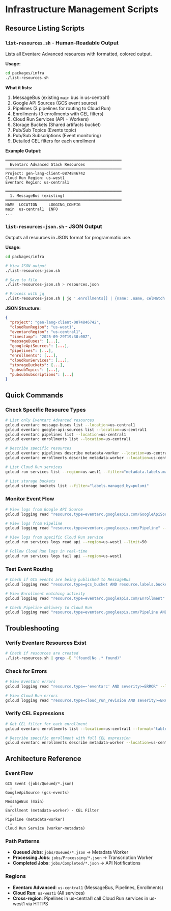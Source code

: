 # Infrastructure Management Scripts

## Resource Listing Scripts

### `list-resources.sh` - Human-Readable Output

Lists all Eventarc Advanced resources with formatted, colored output.

**Usage:**
```bash
cd packages/infra
./list-resources.sh
```

**What it lists:**
1. MessageBus (existing `main` bus in us-central1)
2. Google API Sources (GCS event source)
3. Pipelines (3 pipelines for routing to Cloud Run)
4. Enrollments (3 enrollments with CEL filters)
5. Cloud Run Services (API + Workers)
6. Storage Buckets (Shared artifacts bucket)
7. Pub/Sub Topics (Events topic)
8. Pub/Sub Subscriptions (Event monitoring)
9. Detailed CEL filters for each enrollment

**Example Output:**
```
━━━━━━━━━━━━━━━━━━━━━━━━━━━━━━━━━━━━━━━━━━━━━━━━━━━
  Eventarc Advanced Stack Resources
━━━━━━━━━━━━━━━━━━━━━━━━━━━━━━━━━━━━━━━━━━━━━━━━━━━
Project: gen-lang-client-0874846742
Cloud Run Region: us-west1
Eventarc Region: us-central1

═══════════════════════════════════════════════════
  1. MessageBus (existing)
═══════════════════════════════════════════════════
NAME  LOCATION     LOGGING_CONFIG
main  us-central1  INFO
...
```

### `list-resources-json.sh` - JSON Output

Outputs all resources in JSON format for programmatic use.

**Usage:**
```bash
cd packages/infra

# View JSON output
./list-resources-json.sh

# Save to file
./list-resources-json.sh > resources.json

# Process with jq
./list-resources-json.sh | jq '.enrollments[] | {name: .name, celMatch: .celMatch}'
```

**JSON Structure:**
```json
{
  "project": "gen-lang-client-0874846742",
  "cloudRunRegion": "us-west1",
  "eventarcRegion": "us-central1",
  "timestamp": "2025-09-29T19:30:00Z",
  "messageBuses": [...],
  "googleApiSources": [...],
  "pipelines": [...],
  "enrollments": [...],
  "cloudRunServices": [...],
  "storageBuckets": [...],
  "pubsubTopics": [...],
  "pubsubSubscriptions": [...]
}
```

## Quick Commands

### Check Specific Resource Types

```bash
# List only Eventarc Advanced resources
gcloud eventarc message-buses list --location=us-central1
gcloud eventarc google-api-sources list --location=us-central1
gcloud eventarc pipelines list --location=us-central1
gcloud eventarc enrollments list --location=us-central1

# Describe specific resources
gcloud eventarc pipelines describe metadata-worker --location=us-central1
gcloud eventarc enrollments describe metadata-worker --location=us-central1

# List Cloud Run services
gcloud run services list --region=us-west1 --filter="metadata.labels.managed_by=pulumi"

# List storage buckets
gcloud storage buckets list --filter="labels.managed_by=pulumi"
```

### Monitor Event Flow

```bash
# View logs from Google API Source
gcloud logging read "resource.type=eventarc.googleapis.com/GoogleApiSource" --limit=50

# View logs from Pipeline
gcloud logging read "resource.type=eventarc.googleapis.com/Pipeline" --limit=50

# View logs from specific Cloud Run service
gcloud run services logs read api --region=us-west1 --limit=50

# Follow Cloud Run logs in real-time
gcloud run services logs tail api --region=us-west1
```

### Test Event Routing

```bash
# Check if GCS events are being published to MessageBus
gcloud logging read "resource.type=gcs_bucket AND resource.labels.bucket_name=ingestion-shared-artifacts-*" --limit=10

# View Enrollment matching activity
gcloud logging read "resource.type=eventarc.googleapis.com/Enrollment" --limit=50

# Check Pipeline delivery to Cloud Run
gcloud logging read "resource.type=eventarc.googleapis.com/Pipeline AND jsonPayload.destination=~'run.app'" --limit=20
```

## Troubleshooting

### Verify Eventarc Resources Exist

```bash
# Check if resources are created
./list-resources.sh | grep -E "(found|No .* found)"
```

### Check for Errors

```bash
# View Eventarc errors
gcloud logging read "resource.type=~'eventarc' AND severity>=ERROR" --limit=50 --format=json

# View Cloud Run errors
gcloud logging read "resource.type=cloud_run_revision AND severity>=ERROR" --limit=50
```

### Verify CEL Expressions

```bash
# Get CEL filter for each enrollment
gcloud eventarc enrollments list --location=us-central1 --format="table(name, celMatch)"

# Describe specific enrollment with full CEL expression
gcloud eventarc enrollments describe metadata-worker --location=us-central1 --format="value(celMatch)"
```

## Architecture Reference

### Event Flow
```
GCS Event (jobs/Queued/*.json)
  ↓
GoogleApiSource (gcs-events)
  ↓
MessageBus (main)
  ↓
Enrollment (metadata-worker) - CEL Filter
  ↓
Pipeline (metadata-worker)
  ↓
Cloud Run Service (worker-metadata)
```

### Path Patterns
- **Queued Jobs**: `jobs/Queued/*.json` → Metadata Worker
- **Processing Jobs**: `jobs/Processing/*.json` → Transcription Worker
- **Completed Jobs**: `jobs/Completed/*.json` → API Notifications

### Regions
- **Eventarc Advanced**: `us-central1` (MessageBus, Pipelines, Enrollments)
- **Cloud Run**: `us-west1` (All services)
- **Cross-region**: Pipelines in us-central1 call Cloud Run services in us-west1 via HTTPS

